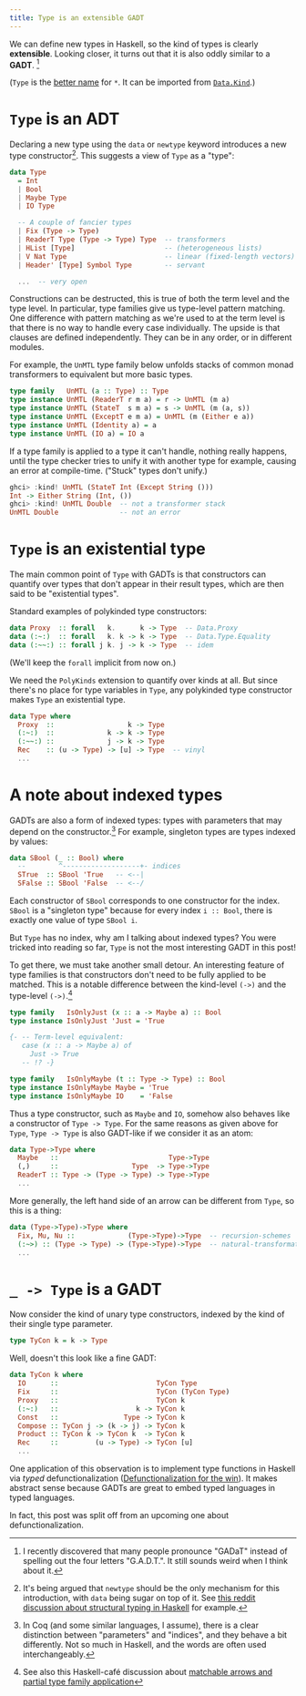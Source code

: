 ```yaml
---
title: Type is an extensible GADT
---
```


We can define new types in Haskell, so the kind of types is clearly
**extensible**. Looking closer, it turns out that it is also oddly similar to a
**GADT**. [^gadt]

[^gadt]: I recently discovered that many people pronounce "GADaT" instead of
  spelling out the four letters "G.A.D.T.". It still sounds weird when I
  think about it.

(`Type` is the [better
name](https://github.com/ghc-proposals/ghc-proposals/pull/143) for `*`. It can
be imported from
[`Data.Kind`](https://hackage.haskell.org/package/base-4.11.1.0/docs/Data-Kind.html).)

`Type` is an ADT
================

Declaring a new type using the `data` or `newtype` keyword introduces a new
type constructor[^nominal]. This suggests a view of `Type` as a "type":

```haskell
data Type
  = Int
  | Bool
  | Maybe Type
  | IO Type

  -- A couple of fancier types
  | Fix (Type -> Type)
  | ReaderT Type (Type -> Type) Type  -- transformers
  | HList [Type]                      -- (heterogeneous lists)
  | V Nat Type                        -- linear (fixed-length vectors)
  | Header' [Type] Symbol Type        -- servant

  ...  -- very open
```

[^nominal]: It's being argued that `newtype` should be the only mechanism for
  this introduction, with `data` being sugar on top of it. See [this reddit
  discussion about structural typing in
  Haskell](https://www.reddit.com/r/haskell/comments/8uhj1f/what_is_the_status_on_structural_typing_row_types/)
  for example.

Constructions can be destructed, this is true of both the term level and the
type level. In particular, type families give us type-level pattern matching.
One difference with pattern matching as we're used to at the term level is that
there is no way to handle every case individually. The upside is that clauses
are defined independently. They can be in any order, or in different modules.

For example, the `UnMTL` type family below unfolds stacks of common monad
transformers to equivalent but more basic types.

```haskell
type family   UnMTL (a :: Type) :: Type
type instance UnMTL (ReaderT r m a) = r -> UnMTL (m a)
type instance UnMTL (StateT  s m a) = s -> UnMTL (m (a, s))
type instance UnMTL (ExceptT e m a) = UnMTL (m (Either e a))
type instance UnMTL (Identity a) = a
type instance UnMTL (IO a) = IO a
```

If a type family is applied to a type it can't handle, nothing really happens,
until the type checker tries to unify it with another type for example,
causing an error at compile-time. ("Stuck" types don't unify.)

```haskell
ghci> :kind! UnMTL (StateT Int (Except String ()))
Int -> Either String (Int, ())
ghci> :kind! UnMTL Double  -- not a transformer stack
UnMTL Double               -- not an error
```

`Type` is an existential type
=============================

The main common point of `Type` with GADTs is that constructors can quantify
over types that don't appear in their result types, which are then said to be
"existential types".

Standard examples of polykinded type constructors:

```haskell
data Proxy  :: forall   k.      k -> Type  -- Data.Proxy
data (:~:)  :: forall   k. k -> k -> Type  -- Data.Type.Equality
data (:~~:) :: forall j k. j -> k -> Type  -- idem
```

(We'll keep the `forall` implicit from now on.)

We need the `PolyKinds` extension to quantify over kinds at all. But since
there's no place for type variables in `Type`, any polykinded type constructor
makes `Type` an existential type.

```haskell
data Type where
  Proxy  ::                  k -> Type
  (:~:)  ::             k -> k -> Type
  (:~~:) ::             j -> k -> Type
  Rec    :: (u -> Type) -> [u] -> Type  -- vinyl
  ...
```

A note about indexed types
==========================

GADTs are also a form of indexed types: types with parameters that may depend on
the constructor.[^coq] For example, singleton types are types indexed by values:

```haskell
data SBool (_ :: Bool) where
  --        ^-------------------+- indices
  STrue  :: SBool 'True   -- <--|
  SFalse :: SBool 'False  -- <--/
```

[^coq]: In Coq (and some similar languages, I assume), there is a clear
  distinction between "parameters" and "indices", and they behave a bit
  differently. Not so much in Haskell, and the words are often used
  interchangeably.

Each constructor of `SBool` corresponds to one constructor for the index.
`SBool` is a "singleton type" because for every index `i :: Bool`, there is
exactly one value of type `SBool i`.

But `Type` has no index, why am I talking about indexed types?
You were tricked into reading so far, `Type` is not the most interesting GADT
in this post!

To get there, we must take another small detour.
An interesting feature of type families is that constructors don't need to
be fully applied to be matched. This is a notable difference between the
kind-level `(->)` and the type-level `(->)`.[^matchable]

```haskell
type family   IsOnlyJust (x :: a -> Maybe a) :: Bool
type instance IsOnlyJust 'Just = 'True

{- -- Term-level equivalent:
   case (x :: a -> Maybe a) of
     Just -> True
   -- !? -}

type family   IsOnlyMaybe (t :: Type -> Type) :: Bool
type instance IsOnlyMaybe Maybe = 'True
type instance IsOnlyMaybe IO    = 'False
```

[^matchable]: See also this Haskell-café discussion about [matchable arrows and
  partial type family
  application](https://mail.haskell.org/pipermail/haskell-cafe/2017-April/126893.html)

Thus a type constructor, such as `Maybe` and `IO`, somehow also behaves like a
constructor of `Type -> Type`. For the same reasons as given above for `Type`,
`Type -> Type` is also GADT-like if we consider it as an atom:

```haskell
data Type->Type where
  Maybe   ::                           Type->Type
  (,)     ::                  Type  -> Type->Type
  ReaderT :: Type -> (Type -> Type) -> Type->Type
  ...
```

More generally, the left hand side of an arrow can be different from `Type`, so
this is a thing:

```haskell
data (Type->Type)->Type where
  Fix, Mu, Nu ::             (Type->Type)->Type  -- recursion-schemes
  (:~>) :: (Type -> Type) -> (Type->Type)->Type  -- natural-transformation
  ...
```

`_ -> Type` is a GADT
=====================

Now consider the kind of unary type constructors, indexed by the kind of their
single type parameter.

```haskell
type TyCon k = k -> Type
```

Well, doesn't this look like a fine GADT:

```haskell
data TyCon k where
  IO      ::                        TyCon Type
  Fix     ::                        TyCon (TyCon Type)
  Proxy   ::                        TyCon k
  (:~:)   ::                   k -> TyCon k
  Const   ::                Type -> TyCon k
  Compose :: TyCon j -> (k -> j) -> TyCon k
  Product :: TyCon k -> TyCon k  -> TyCon k
  Rec     ::         (u -> Type) -> TyCon [u]
  ...
```

One application of this observation is to implement type functions in Haskell
via *typed* defunctionalization ([Defunctionalization for the
win](https://typesandkinds.wordpress.com/2013/04/01/defunctionalization-for-the-win/)).
It makes abstract sense because GADTs are great to embed typed languages in
typed languages.

In fact, this post was split off from an upcoming one about defunctionalization.
